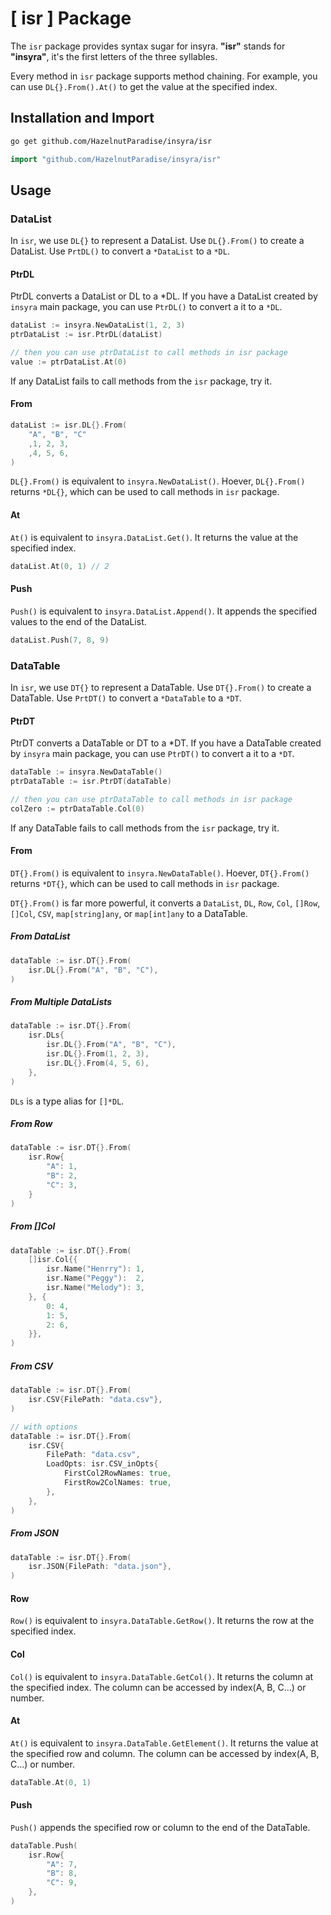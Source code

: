 # [ isr ] Package

The `isr` package provides syntax sugar for insyra. **"isr"** stands for **"insyra"**, it's the first letters of the three syllables.

Every method in `isr` package supports method chaining. For example, you can use `DL{}.From().At()` to get the value at the specified index.

## Installation and Import

```bash
go get github.com/HazelnutParadise/insyra/isr
```

```go
import "github.com/HazelnutParadise/insyra/isr"
```

## Usage

### DataList

In `isr`, we use `DL{}` to represent a DataList. Use `DL{}.From()` to create a DataList. Use `PrtDL()` to convert a `*DataList` to a `*DL`.

#### PtrDL

PtrDL converts a DataList or DL to a *DL.
If you have a DataList created by `insyra` main package, you can use `PtrDL()` to convert a it to a `*DL`.

```go
dataList := insyra.NewDataList(1, 2, 3)
ptrDataList := isr.PtrDL(dataList)

// then you can use ptrDataList to call methods in isr package
value := ptrDataList.At(0)
```

If any DataList fails to call methods from the `isr` package, try it.

#### From

```go
dataList := isr.DL{}.From(
    "A", "B", "C"
    ,1, 2, 3,
    ,4, 5, 6,
)
```

`DL{}.From()` is equivalent to `insyra.NewDataList()`. Hoever, `DL{}.From()` returns `*DL{}`, which can be used to call methods in `isr` package.

#### At

`At()` is equivalent to `insyra.DataList.Get()`. It returns the value at the specified index.

```go
dataList.At(0, 1) // 2
```

#### Push

`Push()` is equivalent to `insyra.DataList.Append()`. It appends the specified values to the end of the DataList.

```go
dataList.Push(7, 8, 9)
```

### DataTable

In `isr`, we use `DT{}` to represent a DataTable. Use `DT{}.From()` to create a DataTable. Use `PrtDT()` to convert a `*DataTable` to a `*DT`.

#### PtrDT

PtrDT converts a DataTable or DT to a *DT.
If you have a DataTable created by `insyra` main package, you can use `PtrDT()` to convert a it to a `*DT`.

```go
dataTable := insyra.NewDataTable()
ptrDataTable := isr.PtrDT(dataTable)

// then you can use ptrDataTable to call methods in isr package
colZero := ptrDataTable.Col(0)
```

If any DataTable fails to call methods from the `isr` package, try it.

#### From

`DT{}.From()` is equivalent to `insyra.NewDataTable()`. Hoever, `DT{}.From()` returns `*DT{}`, which can be used to call methods in `isr` package.

`DT{}.From()` is far more powerful, it converts a `DataList`, `DL`, `Row`, `Col`, `[]Row`, `[]Col`, `CSV`, `map[string]any`, or `map[int]any` to a DataTable.

##### From DataList

```go
dataTable := isr.DT{}.From(
    isr.DL{}.From("A", "B", "C"),
)
```

##### From Multiple DataLists

```go
dataTable := isr.DT{}.From(
    isr.DLs{
        isr.DL{}.From("A", "B", "C"),
        isr.DL{}.From(1, 2, 3),
        isr.DL{}.From(4, 5, 6),
    },
)
```

`DLs` is a type alias for `[]*DL`.

##### From Row

```go
dataTable := isr.DT{}.From(
    isr.Row{
        "A": 1,
        "B": 2,
        "C": 3,
    }
)
```

##### From []Col

```go
dataTable := isr.DT{}.From(
    []isr.Col{{
        isr.Name("Henrry"): 1,
        isr.Name("Peggy"):  2,
        isr.Name("Melody"): 3,
    }, {
        0: 4,
        1: 5,
        2: 6,
    }},
)
```

##### From CSV

```go
dataTable := isr.DT{}.From(
    isr.CSV{FilePath: "data.csv"},
)

// with options
dataTable := isr.DT{}.From(
    isr.CSV{
        FilePath: "data.csv",
        LoadOpts: isr.CSV_inOpts{
            FirstCol2RowNames: true,
            FirstRow2ColNames: true,
        },
    },
)
```

##### From JSON

```go
dataTable := isr.DT{}.From(
    isr.JSON{FilePath: "data.json"},
)
```

#### Row

`Row()` is equivalent to `insyra.DataTable.GetRow()`. It returns the row at the specified index.

#### Col

`Col()` is equivalent to `insyra.DataTable.GetCol()`. It returns the column at the specified index. The column can be accessed by index(A, B, C...) or number.

#### At

`At()` is equivalent to `insyra.DataTable.GetElement()`. It returns the value at the specified row and column. The column can be accessed by index(A, B, C...) or number.

```go
dataTable.At(0, 1)
```

#### Push

`Push()` appends the specified row or column to the end of the DataTable.

```go
dataTable.Push(
    isr.Row{
        "A": 7,
        "B": 8,
        "C": 9,
    },
)
```
